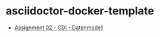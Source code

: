 # asciidoctor-docker-template

- [Assignment 02 - CDI - Datenmodell](https://2021-4ahitm-sew.github.io/2021-4ahitm-sew-lecture-notes/grading-assignment02-cdi)
